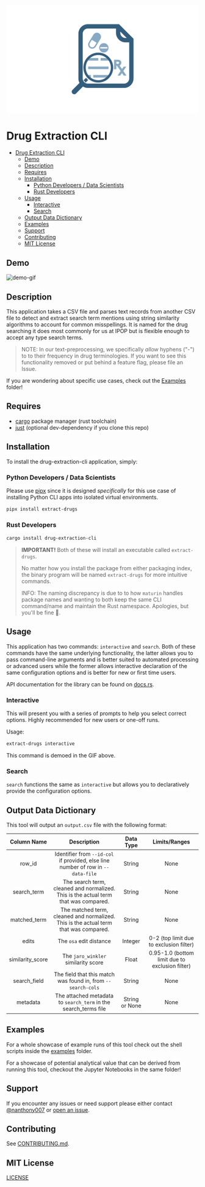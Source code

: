 ![logo](../images/logo.png)

# Drug Extraction CLI

- [Drug Extraction CLI](#drug-extraction-cli)
  - [Demo](#demo)
  - [Description](#description)
  - [Requires](#requires)
  - [Installation](#installation)
    - [Python Developers / Data Scientists](#python-developers--data-scientists)
    - [Rust Developers](#rust-developers)
  - [Usage](#usage)
    - [Interactive](#interactive)
    - [Search](#search)
  - [Output Data Dictionary](#output-data-dictionary)
  - [Examples](#examples)
  - [Support](#support)
  - [Contributing](#contributing)
  - [MIT License](#mit-license)

## Demo

![demo-gif](../images/demo.gif)

## Description

This application takes a CSV file and parses text records from another CSV file to detect and extract search term mentions using string similarity algorithms to account for common misspellings. It is named for the drug searching it does most commonly for us at IPOP but is flexible enough to accept any type search terms.

> NOTE: In our text-preprocessing, we specifically *allow* hyphens ("-") to to their frequency in drug terminologies. If you want to see this functionality removed or put behind a feature flag, please file an Issue.

If you are wondering about specific use cases, check out the [Examples](../examples/) folder!

## Requires

- [cargo](https://doc.rust-lang.org/cargo/getting-started/installation.html) package manager (rust toolchain)
- [just](https://github.com/casey/just) (optional dev-dependency if you clone this repo)

## Installation

To install the drug-extraction-cli application, simply:

### Python Developers / Data Scientists

Please use [pipx](https://pypa.github.io/pipx/) since it is designed *specifically* for this use case of installing Python CLI apps into isolated virtual environments.

```bash
pipx install extract-drugs
```

### Rust Developers

```bash
cargo install drug-extraction-cli
```

> **IMPORTANT!** Both of these will install an executable called `extract-drugs`.
>
> No matter how you install the package from either packaging index, the binary program will be named `extract-drugs` for more intuitive commands.
>
> INFO: The naming discrepancy is due to to how `maturin` handles package names and wanting to both keep the same CLI command/name and maintain the Rust namespace. Apologies, but you'll be fine 🙂.

## Usage

This application has two commands: `interactive` and `search`. Both of these commands have the same underlying functionality, the latter allows you to pass command-line arguments and is better suited to automated processing or advanced users while the former allows interactive declaration of the same configuration options and is better for new or first time users.

API documentation for the library can be found on [docs.rs](https://docs.rs/crate/drug-extraction-cli/latest).

### Interactive

This will present you with a series of prompts to help you select correct options. Highly recommended for new users or one-off runs.

Usage:

```bash
extract-drugs interactive
```

This command is demoed in the GIF above.

### Search

`search` functions the same as `interactive` but allows you to declaratively provide the configuration options.

## Output Data Dictionary

This tool will output an `output.csv` file with the following format:

|   Column Name    |                                     Description                                      |   Data Type    |                  Limits/Ranges                   |
| :--------------: | :----------------------------------------------------------------------------------: | :------------: | :----------------------------------------------: |
|      row_id      |   Identifier from `--id-col` if provided, else line number of row in `--data-file`   |     String     |                       None                       |
|   search_term    | The search term, cleaned and normalized. This is the actual term that was compared.  |     String     |                       None                       |
|   matched_term   | The matched term, cleaned and normalized. This is the actual term that was compared. |     String     |                       None                       |
|      edits       |                               The `osa` edit distance                                |    Integer     |     0-2 (top limit due to exclusion filter)      |
| similarity_score |                         The `jaro_winkler` similarity score                          |     Float      | 0.95-1.0  (bottom limit due to exclusion filter) |
|   search_field   |             The field that this match was found in, from `--search-cols`             |     String     |                       None                       |
|     metadata     |           The attached metadata to `search_term` in the search_terms file            | String or None |                       None                       |

## Examples

For a whole showcase of example runs of this tool check out the shell scripts inside the [examples](../examples/) folder.

For a showcase of potential analytical value that can be derived from running this tool, checkout the Jupyter Notebooks in the same folder!

## Support

If you encounter any issues or need support please either contact [@nanthony007](<[github.com/](https://github.com/nanthony007)>) or [open an issue](https://github.com/UK-IPOP/drug-extraction/issues/new).

## Contributing

See [CONTRIBUTING.md](CONTRIBUTING.md).

## MIT License

[LICENSE](../LICENSE)
